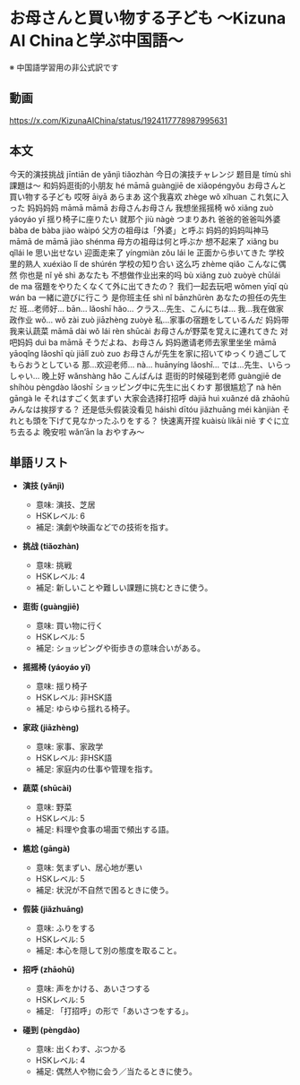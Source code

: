 # お母さんと買い物する子ども 〜Kizuna AI Chinaと学ぶ中国語〜
※ 中国語学習用の非公式訳です

## 動画
https://x.com/KizunaAIChina/status/1924117778987995631

## 本文

今天的演技挑战 jīntiān de yǎnjì tiǎozhàn 今日の演技チャレンジ
题目是 tímù shì 課題は～
和妈妈逛街的小朋友 hé māmā guàngjiē de xiǎopéngyǒu お母さんと買い物する子ども
哎呀 āiyā あらまあ
这个我喜欢 zhège wǒ xǐhuan これ気に入った
妈妈妈妈 māmā māmā お母さんお母さん
我想坐摇摇椅 wǒ xiǎng zuò yáoyáo yǐ 揺り椅子に座りたい
就那个 jiù nàgè つまりあれ
爸爸的爸爸叫外婆 bàba de bàba jiào wàipó 父方の祖母は「外婆」と呼ぶ
妈妈的妈妈叫神马 māmā de māmā jiào shénma 母方の祖母は何と呼ぶか
想不起来了 xiǎng bu qǐlái le 思い出せない
迎面走来了 yíngmiàn zǒu lái le 正面から歩いてきた
学校里的熟人 xuéxiào lǐ de shúrén 学校の知り合い
这么巧 zhème qiǎo こんなに偶然
你也是 nǐ yě shì あなたも
不想做作业出来的吗 bù xiǎng zuò zuòyè chūlái de ma 宿題をやりたくなくて外に出てきたの？
我们一起去玩吧 wǒmen yīqǐ qù wán ba 一緒に遊びに行こう
是你班主任 shì nǐ bānzhǔrèn あなたの担任の先生だ
班…老师好… bān… lǎoshī hǎo… クラス…先生、こんにちは…
我…我在做家政作业 wǒ… wǒ zài zuò jiāzhèng zuòyè 私…家事の宿題をしているんだ
妈妈带我来认蔬菜 māmā dài wǒ lái rèn shūcài お母さんが野菜を覚えに連れてきた
对吧妈妈 duì ba māmā そうだよね、お母さん
妈妈邀请老师去家里坐坐 māmā yāoqǐng lǎoshī qù jiālǐ zuò zuo お母さんが先生を家に招いてゆっくり過ごしてもらおうとしている
那…欢迎老师… nà… huānyíng lǎoshī… では…先生、いらっしゃい…
晚上好 wǎnshàng hǎo こんばんは
逛街的时候碰到老师 guàngjiē de shíhòu pèngdào lǎoshī ショッピング中に先生に出くわす
那很尴尬了 nà hěn gāngà le それはすごく気まずい
大家会选择打招呼 dàjiā huì xuǎnzé dǎ zhāohū みんなは挨拶する？
还是低头假装没看见 háishì dītóu jiǎzhuāng méi kànjiàn それとも頭を下げて見なかったふりをする？
快速离开捏 kuàisù líkāi niē すぐに立ち去るよ
晚安啦 wǎn’ān la おやすみ～

## 単語リスト

* **演技 (yǎnjì)**

  * 意味: 演技、芝居
  * HSKレベル: 6
  * 補足: 演劇や映画などでの技術を指す。

* **挑战 (tiǎozhàn)**

  * 意味: 挑戦
  * HSKレベル: 4
  * 補足: 新しいことや難しい課題に挑むときに使う。

* **逛街 (guàngjiē)**

  * 意味: 買い物に行く
  * HSKレベル: 5
  * 補足: ショッピングや街歩きの意味合いがある。

* **摇摇椅 (yáoyáo yǐ)**

  * 意味: 揺り椅子
  * HSKレベル: 非HSK語
  * 補足: ゆらゆら揺れる椅子。

* **家政 (jiāzhèng)**

  * 意味: 家事、家政学
  * HSKレベル: 非HSK語
  * 補足: 家庭内の仕事や管理を指す。

* **蔬菜 (shūcài)**

  * 意味: 野菜
  * HSKレベル: 5
  * 補足: 料理や食事の場面で頻出する語。

* **尴尬 (gāngà)**

  * 意味: 気まずい、居心地が悪い
  * HSKレベル: 5
  * 補足: 状況が不自然で困るときに使う。

* **假装 (jiǎzhuāng)**

  * 意味: ふりをする
  * HSKレベル: 5
  * 補足: 本心を隠して別の態度を取ること。

* **招呼 (zhāohū)**

  * 意味: 声をかける、あいさつする
  * HSKレベル: 5
  * 補足: 「打招呼」の形で「あいさつをする」。

* **碰到 (pèngdào)**

  * 意味: 出くわす、ぶつかる
  * HSKレベル: 4
  * 補足: 偶然人や物に会う／当たるときに使う。
